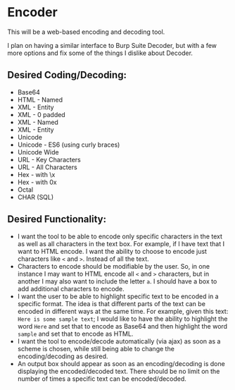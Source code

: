 # Encoder

This will be a web-based encoding and decoding tool.

I plan on having a similar interface to Burp Suite Decoder, but with a few more options and fix some of the things I dislike about Decoder.

## Desired Coding/Decoding:

* Base64
* HTML - Named
* XML - Entity
* XML - 0 padded
* XML - Named
* XML - Entity
* Unicode
* Unicode - ES6 (using curly braces)
* Unicode Wide
* URL - Key Characters
* URL - All Characters
* Hex - with \x
* Hex - with 0x
* Octal
* CHAR (SQL)

## Desired Functionality:

* I want the tool to be able to encode only specific characters in the text as well as all characters in the text box. For example, if I have text that I want to HTML encode. I want the ability to choose to encode just characters like `<` and `>`. Instead of all the text.
* Characters to encode should be modifiable by the user. So, in one instance I may want to HTML encode all `<` and `>` characters, but in another I may also want to include the letter `a`. I should have a box to add additional characters to encode.
* I want the user to be able to highlight specific text to be encoded in a specific format. The idea is that different parts of the text can be encoded in different ways at the same time. For example, given this text: `Here is some sample text`; I would like to have the ability to highlight the word `Here` and set that to encode as Base64 and then highlight the word `sample` and set that to encode as HTML.
* I want the tool to encode/decode automatically (via ajax) as soon as a scheme is chosen, while still being able to change the encoding/decoding as desired.
* An output box should appear as soon as an encoding/decoding is done displaying the encoded/decoded text. There should be no limit on the number of times a specific text can be encoded/decoded.
